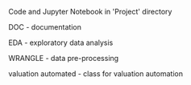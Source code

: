 
Code and Jupyter Notebook in 'Project' directory

DOC - documentation

EDA - exploratory data analysis

WRANGLE - data pre-processing

valuation automated - class for valuation automation

